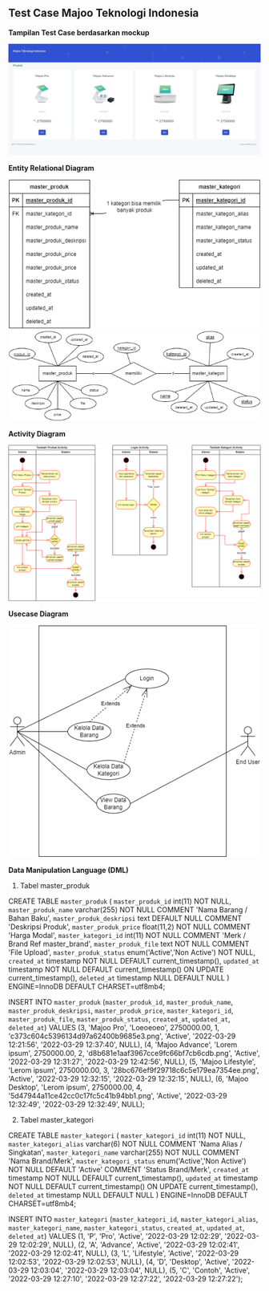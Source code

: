 Test Case Majoo Teknologi Indonesia
-------

**Tampilan Test Case berdasarkan mockup**

<img src="/image/tampilan.jpeg" alt="View Produk" title="Produk view">

**Entity Relational Diagram**

<img src="/image/ERD.png" alt="ERD 1" title="Entity Relational Diagram 1">

<img src="/image/erd 2.png" alt="ERD 2" title="Entity Relational Diagram 2">

**Activity Diagram**

<img src="/image/activity.png" alt="Activity" title="Activity Diagram">

**Usecase Diagram**

<img src="/image/usecase.png" alt="Use Case" title="Use Case Diagram">

**Data Manipulation Language (DML)**
1. Tabel master_produk

CREATE TABLE `master_produk` (
  `master_produk_id` int(11) NOT NULL,
  `master_produk_name` varchar(255) NOT NULL COMMENT 'Nama Barang / Bahan Baku',
  `master_produk_deskripsi` text DEFAULT NULL COMMENT 'Deskripsi Produk',
  `master_produk_price` float(11,2) NOT NULL COMMENT 'Harga Modal',
  `master_kategori_id` int(11) NOT NULL COMMENT 'Merk / Brand Ref master_brand',
  `master_produk_file` text NOT NULL COMMENT 'File Upload',
  `master_produk_status` enum('Active','Non Active') NOT NULL,
  `created_at` timestamp NOT NULL DEFAULT current_timestamp(),
  `updated_at` timestamp NOT NULL DEFAULT current_timestamp() ON UPDATE current_timestamp(),
  `deleted_at` timestamp NULL DEFAULT NULL
) ENGINE=InnoDB DEFAULT CHARSET=utf8mb4;

INSERT INTO `master_produk` (`master_produk_id`, `master_produk_name`, `master_produk_deskripsi`, `master_produk_price`, `master_kategori_id`, `master_produk_file`, `master_produk_status`, `created_at`, `updated_at`, `deleted_at`) VALUES
(3, 'Majoo Pro', 'Loeoeoeo', 2750000.00, 1, 'c373c604c5396134d97a62400b9685e3.png', 'Active', '2022-03-29 12:21:56', '2022-03-29 12:37:40', NULL),
(4, 'Majoo Advance', 'Lorem ipsum', 2750000.00, 2, 'd8b681e1aaf3967cce9fc66bf7cb6cdb.png', 'Active', '2022-03-29 12:31:27', '2022-03-29 12:42:56', NULL),
(5, 'Majoo Lifestyle', 'Lerom ipsum', 2750000.00, 3, '28bc676ef9f29718c6c5e179ea7354ee.png', 'Active', '2022-03-29 12:32:15', '2022-03-29 12:32:15', NULL),
(6, 'Majoo Desktop', 'Lerom ipsum', 2750000.00, 4, '5d47944a11ce42cc0c17fc5c41b94bb1.png', 'Active', '2022-03-29 12:32:49', '2022-03-29 12:32:49', NULL);

2. Tabel master_kategori

CREATE TABLE `master_kategori` (
  `master_kategori_id` int(11) NOT NULL,
  `master_kategori_alias` varchar(6) NOT NULL COMMENT 'Nama Alias / Singkatan',
  `master_kategori_name` varchar(255) NOT NULL COMMENT 'Nama Brand/Merk',
  `master_kategori_status` enum('Active','Non Active') NOT NULL DEFAULT 'Active' COMMENT 'Status Brand/Merk',
  `created_at` timestamp NOT NULL DEFAULT current_timestamp(),
  `updated_at` timestamp NOT NULL DEFAULT current_timestamp() ON UPDATE current_timestamp(),
  `deleted_at` timestamp NULL DEFAULT NULL
) ENGINE=InnoDB DEFAULT CHARSET=utf8mb4;

INSERT INTO `master_kategori` (`master_kategori_id`, `master_kategori_alias`, `master_kategori_name`, `master_kategori_status`, `created_at`, `updated_at`, `deleted_at`) VALUES
(1, 'P', 'Pro', 'Active', '2022-03-29 12:02:29', '2022-03-29 12:02:29', NULL),
(2, 'A', 'Advance', 'Active', '2022-03-29 12:02:41', '2022-03-29 12:02:41', NULL),
(3, 'L', 'Lifestyle', 'Active', '2022-03-29 12:02:53', '2022-03-29 12:02:53', NULL),
(4, 'D', 'Desktop', 'Active', '2022-03-29 12:03:04', '2022-03-29 12:03:04', NULL),
(5, 'C', 'Contoh', 'Active', '2022-03-29 12:27:10', '2022-03-29 12:27:22', '2022-03-29 12:27:22');
